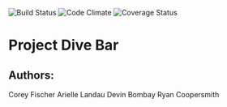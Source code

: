![Build Status](https://codeship.com/projects/2ba85650-e4b2-0134-bf5f-3ac90cb8ca14/status?branch=master)
![Code Climate](https://codeclimate.com/github/ryancoopersmith/project_dive_bomb.png)
![Coverage Status](https://coveralls.io/repos/ryancoopersmith/project_dive_bomb/badge.png)

# Project Dive Bar

## Authors:
Corey Fischer
Arielle Landau
Devin Bombay
Ryan Coopersmith

